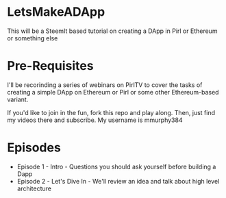 # LetsMakeADApp
This will be a SteemIt based tutorial on creating a DApp in Pirl or Ethereum or something else


# Pre-Requisites
I'll be recorinding a series of webinars on PirlTV to cover the tasks of creating a simple DApp on Ethereum or Pirl or some other Ethereum-based variant.

If you'd like to join in the fun, fork this repo and play along.  Then, just find my videos there and subscribe. My username is mmurphy384

# Episodes
  * Episode 1 - Intro - Questions you should ask yourself before building a Dapp 
  * Episode 2 - Let's Dive In - We'll review an idea and talk about high level architecture

